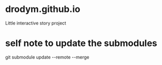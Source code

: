 # drodym.github.io
Little interactive story project

# self note to update the submodules
git submodule update --remote --merge
